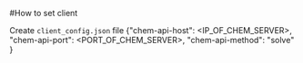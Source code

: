#How to set client

Create `client_config.json` file
{"chem-api-host": <IP_OF_CHEM_SERVER>,
 "chem-api-port": <PORT_OF_CHEM_SERVER>,
 "chem-api-method": "solve"
}
